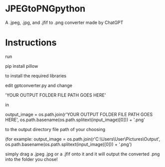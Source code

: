 # JPEGtoPNGpython
A .jpeg, .jpg, and .jfif to .png converter made by ChatGPT


# Instructions

run

pip install pillow

to install the required libraries

edit gptconverter.py and change

'YOUR OUTPUT FOLDER FILE PATH GOES HERE'

in

output_image = os.path.join(r'YOUR OUTPUT FOLDER FILE PATH GOES HERE', os.path.basename(os.path.splitext(input_image)[0])) + '.png'

to the output directory file path of your choosing

(for example: output_image = os.path.join(r'C:\Users\User\Pictures\Output\', os.path.basename(os.path.splitext(input_image)[0])) + '.png')

simply drag a .jpeg .jpg or a .jfif onto it and it will output the converted .png into the folder you chose!
